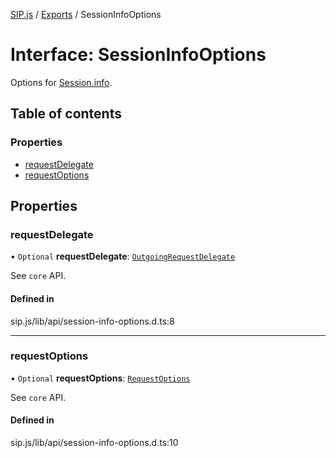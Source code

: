 [SIP.js](../README.md) / [Exports](../modules.md) / SessionInfoOptions

# Interface: SessionInfoOptions

Options for [Session.info](../classes/Session.md#info).

## Table of contents

### Properties

- [requestDelegate](SessionInfoOptions.md#requestdelegate)
- [requestOptions](SessionInfoOptions.md#requestoptions)

## Properties

### requestDelegate

• `Optional` **requestDelegate**: [`OutgoingRequestDelegate`](OutgoingRequestDelegate.md)

See `core` API.

#### Defined in

sip.js/lib/api/session-info-options.d.ts:8

___

### requestOptions

• `Optional` **requestOptions**: [`RequestOptions`](RequestOptions.md)

See `core` API.

#### Defined in

sip.js/lib/api/session-info-options.d.ts:10
